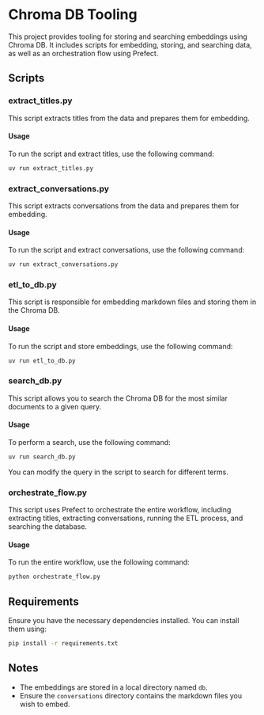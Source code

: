 # Chroma DB Tooling

This project provides tooling for storing and searching embeddings using Chroma DB. It includes scripts for embedding, storing, and searching data, as well as an orchestration flow using Prefect.

## Scripts

### extract_titles.py

This script extracts titles from the data and prepares them for embedding.

#### Usage

To run the script and extract titles, use the following command:

```bash
uv run extract_titles.py
```

### extract_conversations.py

This script extracts conversations from the data and prepares them for embedding.

#### Usage

To run the script and extract conversations, use the following command:

```bash
uv run extract_conversations.py
```

### etl_to_db.py

This script is responsible for embedding markdown files and storing them in the Chroma DB.

#### Usage

To run the script and store embeddings, use the following command:

```bash
uv run etl_to_db.py
```

### search_db.py

This script allows you to search the Chroma DB for the most similar documents to a given query.

#### Usage

To perform a search, use the following command:

```bash
uv run search_db.py
```

You can modify the query in the script to search for different terms.

### orchestrate_flow.py

This script uses Prefect to orchestrate the entire workflow, including extracting titles, extracting conversations, running the ETL process, and searching the database.

#### Usage

To run the entire workflow, use the following command:

```bash
python orchestrate_flow.py
```

## Requirements

Ensure you have the necessary dependencies installed. You can install them using:

```bash
pip install -r requirements.txt
```

## Notes

- The embeddings are stored in a local directory named `db`.
- Ensure the `conversations` directory contains the markdown files you wish to embed.
